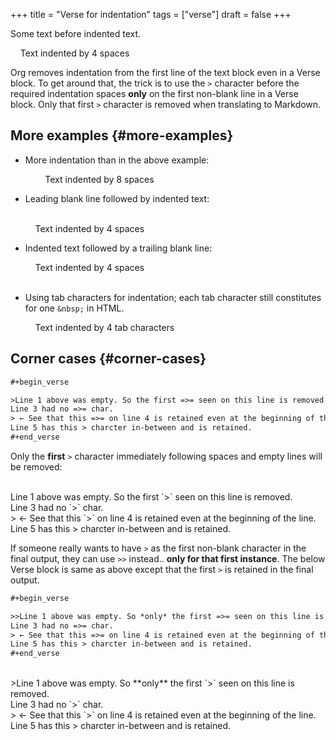 +++
title = "Verse for indentation"
tags = ["verse"]
draft = false
+++

Some text before indented text.

<p class="verse">

&nbsp;&nbsp;&nbsp;&nbsp;Text indented by 4 spaces<br />

</p>

Org removes indentation from the first line of the text block even in
a Verse block. To get around that, the trick is to use the `>`
character before the required indentation spaces **only** on the first
non-blank line in a Verse block. Only that first `>` character is
removed when translating to Markdown.


## More examples {#more-examples}

-   More indentation than in the above example:

    <p class="verse">

    &nbsp;&nbsp;&nbsp;&nbsp;&nbsp;&nbsp;&nbsp;&nbsp;Text indented by 8 spaces<br />

    </p>
-   Leading blank line followed by indented text:

    <p class="verse">

    <br />
    &nbsp;&nbsp;&nbsp;&nbsp;Text indented by 4 spaces<br />

    </p>
-   Indented text followed by a trailing blank line:

    <p class="verse">

    &nbsp;&nbsp;&nbsp;&nbsp;Text indented by 4 spaces<br />
    <br />

    </p>
-   Using tab characters for indentation; each tab character still
    constitutes for one `&nbsp;` in HTML.

    <p class="verse">

    &nbsp;&nbsp;&nbsp;&nbsp;Text indented by 4 tab characters<br />

    </p>


## Corner cases {#corner-cases}

```org { linenos=table, linenostart=0 }
#+begin_verse

>Line 1 above was empty. So the first =>= seen on this line is removed.
Line 3 had no =>= char.
> ← See that this =>= on line 4 is retained even at the beginning of the line.
Line 5 has this > charcter in-between and is retained.
#+end_verse
```

Only the **first** `>` character immediately following spaces and empty
lines will be removed:

<p class="verse">

<br />
Line 1 above was empty. So the first `>` seen on this line is removed.<br />
Line 3 had no `>` char.<br />
&gt; ← See that this `>` on line 4 is retained even at the beginning of the line.<br />
Line 5 has this &gt; charcter in-between and is retained.<br />

</p>

If someone really wants to have `>` as the first non-blank character
in the final output, they can use `>>` instead.. **only for that first
instance**. The below Verse block is same as above except that the
first `>` is retained in the final output.

```org { linenos=table, linenostart=0 }
#+begin_verse

>>Line 1 above was empty. So *only* the first =>= seen on this line is removed.
Line 3 had no =>= char.
> ← See that this =>= on line 4 is retained even at the beginning of the line.
Line 5 has this > charcter in-between and is retained.
#+end_verse
```

<p class="verse">

<br />
&gt;Line 1 above was empty. So **only** the first `>` seen on this line is removed.<br />
Line 3 had no `>` char.<br />
&gt; ← See that this `>` on line 4 is retained even at the beginning of the line.<br />
Line 5 has this &gt; charcter in-between and is retained.<br />

</p>
